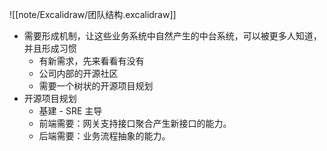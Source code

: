 ![[note/Excalidraw/团队结构.excalidraw]]

- 需要形成机制，让这些业务系统中自然产生的中台系统，可以被更多人知道，并且形成习惯
	- 有新需求，先来看看有没有
	- 公司内部的开源社区
	- 需要一个树状的开源项目规划
- 开源项目规划
	- 基建 - SRE 主导
	- 前端需要：网关支持接口聚合产生新接口的能力。
	- 后端需要：业务流程抽象的能力。
